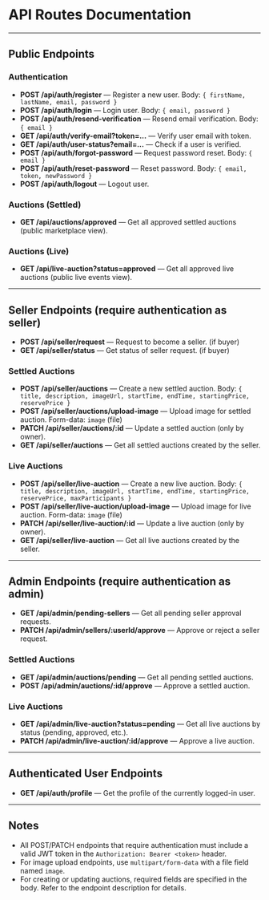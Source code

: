 # API Routes Documentation

---

## Public Endpoints

### Authentication
- **POST /api/auth/register** — Register a new user. Body: `{ firstName, lastName, email, password }`
- **POST /api/auth/login** — Login user. Body: `{ email, password }`
- **POST /api/auth/resend-verification** — Resend email verification. Body: `{ email }`
- **GET /api/auth/verify-email?token=...** — Verify user email with token.
- **GET /api/auth/user-status?email=...** — Check if a user is verified.
- **POST /api/auth/forgot-password** — Request password reset. Body: `{ email }`
- **POST /api/auth/reset-password** — Reset password. Body: `{ email, token, newPassword }`
- **POST /api/auth/logout** — Logout user.

### Auctions (Settled)
- **GET /api/auctions/approved** — Get all approved settled auctions (public marketplace view).

### Auctions (Live)
- **GET /api/live-auction?status=approved** — Get all approved live auctions (public live events view).

---

## Seller Endpoints (require authentication as seller)

- **POST /api/seller/request** — Request to become a seller. (if buyer)
- **GET /api/seller/status** — Get status of seller request. (if buyer)

### Settled Auctions
- **POST /api/seller/auctions** — Create a new settled auction. Body: `{ title, description, imageUrl, startTime, endTime, startingPrice, reservePrice }`
- **POST /api/seller/auctions/upload-image** — Upload image for settled auction. Form-data: `image` (file)
- **PATCH /api/seller/auctions/:id** — Update a settled auction (only by owner).
- **GET /api/seller/auctions** — Get all settled auctions created by the seller.

### Live Auctions
- **POST /api/seller/live-auction** — Create a new live auction. Body: `{ title, description, imageUrl, startTime, endTime, startingPrice, reservePrice, maxParticipants }`
- **POST /api/seller/live-auction/upload-image** — Upload image for live auction. Form-data: `image` (file)
- **PATCH /api/seller/live-auction/:id** — Update a live auction (only by owner).
- **GET /api/seller/live-auction** — Get all live auctions created by the seller.

---

## Admin Endpoints (require authentication as admin)

- **GET /api/admin/pending-sellers** — Get all pending seller approval requests.
- **PATCH /api/admin/sellers/:userId/approve** — Approve or reject a seller request.

### Settled Auctions
- **GET /api/admin/auctions/pending** — Get all pending settled auctions.
- **POST /api/admin/auctions/:id/approve** — Approve a settled auction.

### Live Auctions
- **GET /api/admin/live-auction?status=pending** — Get all live auctions by status (pending, approved, etc.).
- **PATCH /api/admin/live-auction/:id/approve** — Approve a live auction.

---

## Authenticated User Endpoints

- **GET /api/auth/profile** — Get the profile of the currently logged-in user.

---

## Notes
- All POST/PATCH endpoints that require authentication must include a valid JWT token in the `Authorization: Bearer <token>` header.
- For image upload endpoints, use `multipart/form-data` with a file field named `image`.
- For creating or updating auctions, required fields are specified in the body. Refer to the endpoint description for details.
